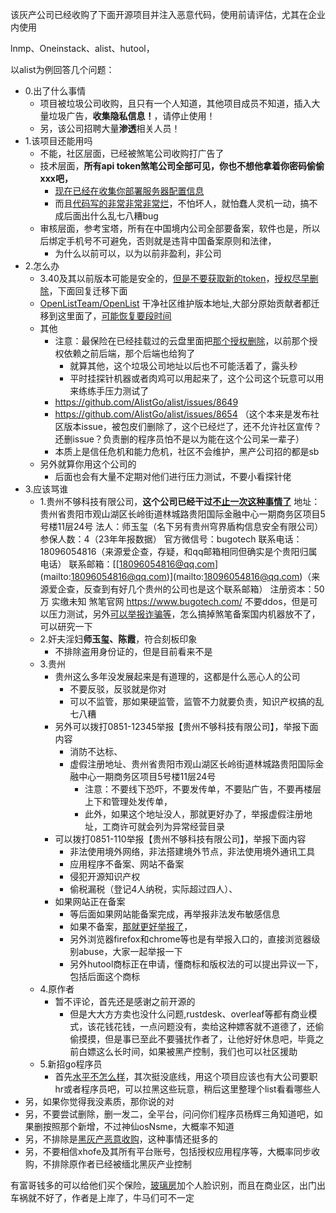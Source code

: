该灰产公司已经收购了下面开源项目并注入恶意代码，使用前请评估，尤其在企业内使用

lnmp、Oneinstack、alist、hutool，

以alist为例回答几个问题：
+ 0.出了什么事情
  + 项目被垃圾公司收购，且只有一个人知道，其他项目成员不知道，插入大量垃圾广告，**收集隐私信息！**，请停止使用！
  + 另，该公司招聘大量**渗透**相关人员！
+ 1.该项目还能用吗
  + 不能，社区层面，已经被煞笔公司收购打广告了
  + 技术层面，**所有api token煞笔公司全部可见，你也不想他拿着你密码偷偷xxx吧，**
    + [现在已经在收集你部署服务器配置信息](https://github.com/AlistGo/alist/issues/8678)
    + 而且[代码写的非常非常非常烂](https://github.com/AlistGo/alist/issues/8678)，不怕坏人，就怕蠢人灵机一动，搞不成后面出什么乱七八糟bug
  + 审核层面，参考宝塔，所有在中国境内公司全部要备案，软件也是，所以后绑定手机号不可避免，否则就是违背中国备案原则和法律，
    + 为什么以前可以，以为以前非盈利，非公司
+ 2.怎么办
  + 3.40及其以前版本可能是安全的，[但是不要获取新的token](https://github.com/AlistGo/alist/issues/8681)，[授权尽早删除](https://github.com/AlistTeam/alist/issues/11)，下面回复迁移下面
  + [OpenListTeam/OpenList](https://github.com/OpenListTeam/OpenList)  干净社区维护版本地址,大部分原始贡献者都迁移到这里面了，[可能恢复要段时间](https://github.com/AlistTeam/alist/issues/3)
  + 其他
    + 注意：最保险在已经挂载过的云盘里面把[那个授权删除](https://github.com/AlistTeam/alist/issues/11)，以前那个授权依赖之前后端，那个后端也给狗了
      + 就算其他，这个垃圾公司地址以后也不可能活着了，露头秒
      + 平时挂探针机器或者肉鸡可以用起来了，这个公司这个玩意可以用来练练手压力测试了
    + https://github.com/AlistGo/alist/issues/8649
    + https://github.com/AlistGo/alist/issues/8654 （这个本来是发布社区版本issue，被包皮们删除了，这个已经烂了，还不允许社区宣传？还删issue？负责删的程序员怕不是以为能在这个公司呆一辈子）
    + 本质上是信任危机和能力危机，社区不会维护，黑产公司招的都是sb
  + 另外就算你用这个公司的
    + 后面也会有大量不定期对他们进行压力测试，不要小看探针佬
+ 3.应该骂谁
  + 1.贵州不够科技有限公司，**这个公司已经干过[不止一次这种事情了](https://github.com/AlistGo/alist/issues/8692)**
    地址：贵州省贵阳市观山湖区长岭街道林城路贵阳国际金融中心一期商务区项目5号楼11层24号
    法人：师玉玺（名下另有贵州穹界盾构信息安全有限公司）
    参保人数：4（23年年报数据）
    官方微信号：bugotech
    联系电话：18096054816（来源爱企查，存疑，和qq邮箱相同但确实是个贵阳归属电话）
    联系邮箱：[[[18096054816@qq.com](mailto:18096054816@qq.com)](mailto:18096054816@qq.com)](mailto:18096054816@qq.com)（来源爱企查，反查到有好几个贵州的公司也是这个联系邮箱）
    注册资本：50万 实缴未知
    煞笔官网  https://www.bugotech.com/    不要ddos，但是可以压力测试，另外[可以举报诈骗等](https://www.12321.cn/warn.php)，怎么搞掉煞笔备案国内机器放不了，可以研究一下
  + 2.奸夫淫妇**师玉玺、陈霞**，符合刻板印象
    + 不排除盗用身份证的，但是目前看来不是
  + 3.贵州
    + 贵州这么多年没发展起来是有道理的，这都是什么恶心人的公司
      + 不要反驳，反驳就是你对
      + 可以不监管，那如果硬监管，监管不力就要负责，知识产权搞的乱七八糟
    + 另外可以拨打0851-12345举报【贵州不够科技有限公司】，举报下面内容
      + 消防不达标、
      + 虚假注册地址、贵州省贵阳市观山湖区长岭街道林城路贵阳国际金融中心一期商务区项目5号楼11层24号
        + 注意：不要线下恐吓，不要发传单，不要贴广告，不要再楼层上下和管理处发传单，
        + 此外，如果这个地址没人，那就更好办了，举报虚假注册地址，工商许可就会列为异常经营目录
    + 可以拨打0851-110举报【贵州不够科技有限公司】，举报下面内容
      + 非法使用境外网络，非法搭建境外节点，非法使用境外通讯工具
      + 应用程序不备案、网站不备案
      + 侵犯开源知识产权
      + 偷税漏税（登记4人纳税，实际超过四人）、
    + 如果网站正在备案
      + 等后面如果网站能备案完成，再举报非法发布敏感信息
      + 如果不备案，[那就更好举报了](https://cyberpolice.mps.gov.cn/#/)，
      + 另外浏览器firefox和chrome等也是有举报入口的，直接浏览器级别abuse，大家一起举报一下
      + 另外hutool商标正在申请，懂商标和版权法的可以提出异议一下，包括后面这个商标
  + 4.原作者
    + 暂不评论，首先还是感谢之前开源的
      + 但是大大方方卖也没什么问题,rustdesk、overleaf等都有商业模式，该花钱花钱，一点问题没有，卖给这种嫖客就不道德了，还偷偷摸摸，但是事已至此不要骚扰作者了，让他好好休息吧，毕竟之前白嫖这么长时间，如果被黑产控制，我们也可以社区援助
  + 5.新招go程序员
    + 首先[水平不怎么样](https://github.com/AlistGo/alist/issues/8678)，其次挺没底线，用这个项目应该也有大公司要职hr或者程序员吧，可以拉黑这些玩意，稍后这里整理个list看看哪些人
+ 另，如果你觉得我没素质，那你说的对
+ 另，不要尝试删除，删一发二，全平台，问问你们程序员杨辉三角知道吧，如果删按照那个新增，不过神仙osNsme，大概率不知道
+ 另，不排除是[黑灰产恶意收购](https://meta.appinn.net/t/topic/72174/15)，这种事情还挺多的
+ 另，不要相信xhofe及其所有平台账号，包括授权应用程序等，大概率同步收购，不排除原作者已经被缅北黑灰产业控制


有富哥钱多的可以给他们买个保险，[玻璃房](https://mp.weixin.qq.com/s/In2kPVIi0sPiOmB8wm6llg)加个人脸识别，而且在商业区，出门出车祸就不好了，作者是上岸了，牛马们可不一定


























